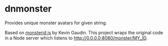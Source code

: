 dnmonster
=========

Provides unique monster avatars for given string.

Based on [monsterid.js](https://github.com/KevinGaudin/monsterid.js/) by Kevin Gaudin. This project wraps the original code in a Node server which listens to http://0.0.0.0:8080/monster/MY_ID.
